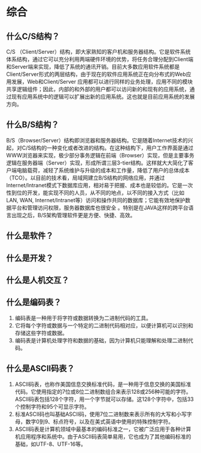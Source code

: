 # 综合

## 什么C/S结构？
C/S （Client/Server）结构，即大家熟知的客户机和服务器结构。它是软件系统体系结构，通过它可以充分利用两端硬件环境的优势，将任务合理分配到Client端和Server端来实现，降低了系统的通讯开销。目前大多数应用软件系统都是Client/Server形式的两层结构，由于现在的软件应用系统正在向分布式的Web应用发展，Web和Client/Server 应用都可以进行同样的业务处理，应用不同的模块共享逻辑组件；因此，内部的和外部的用户都可以访问新的和现有的应用系统，通过现有应用系统中的逻辑可以扩展出新的应用系统。这也就是目前应用系统的发展方向。
## 什么B/S结构？
B/S（Browser/Server）结构即浏览器和服务器结构。它是随着Internet技术的兴起，对C/S结构的一种变化或者改进的结构。在这种结构下，用户工作界面是通过WWW浏览器来实现，极少部分事务逻辑在前端（Browser）实现，但是主要事务逻辑在服务器端（Server）实现，形成所谓三层3-tier结构。这样就大大简化了客户端电脑载荷，减轻了系统维护与升级的成本和工作量，降低了用户的总体成本（TCO）。以目前的技术看，局域网建立B/S结构的网络应用，并通过Internet/Intranet模式下数据库应用，相对易于把握、成本也是较低的。它是一次性到位的开发，能实现不同的人员，从不同的地点，以不同的接入方式（比如LAN, WAN, Internet/Intranet等）访问和操作共同的数据库；它能有效地保护数据平台和管理访问权限，服务器数据库也很安全 。特别是在JAVA这样的跨平台语言出现之后，B/S架构管理软件更是方便、快捷、高效。

## 什么是软件？
## 什么是开发？
## 什么是人机交互？


[//]: # (todo)

## 什么是编码表？
1. 编码表是一种用于将字符或数据转换为二进制代码的工具。
2. 它将每个字符或数据与一个特定的二进制代码相对应，以便计算机可以识别和存储这些字符或数据。
3. 编码表是计算机处理字符和数据的基础，因为计算机只能理解和处理二进制代码。

## 什么是ASCII码表？
1. ASCII码表，也称作美国信息交换标准代码，是一种用于信息交换的美国标准代码。它使用指定的7位或8位二进制数组合来表示128或256种可能的字符。ASCII码表包括128个字符，用一个字节就可以存储。这128个字符中，包括33个控制字符和95个可显示字符。
2. 标准ASCII码也叫基础ASCII码，使用7位二进制数来表示所有的大写和小写字母，数字0到9、标点符号，以及在美式英语中使用的特殊控制字符。
3. ASCII码表是计算机领域中最基本的编码标准之一，它被广泛应用于各种计算机应用程序和系统中。由于ASCII码表简单易用，它也成为了其他编码标准的基础，如UTF-8、UTF-16等。


